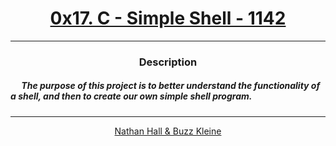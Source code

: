 # [<center>0x17. C - Simple Shell - 1142</center>](https://intranet.hbtn.io/projects/1142)
 ---
 ### <center>Description</center>
 ##### &emsp; The purpose of this project is to better understand the functionality of a shell, and then to create our own simple shell program.
 ---
 [<center>Nathan Hall & Buzz Kleine</center>](github.com/conkobar)

